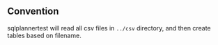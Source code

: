 ## Convention

sqlplannertest will read all csv files in `../csv` directory, and then create tables based on filename.
